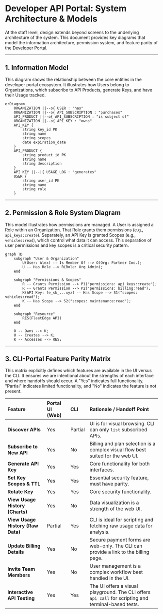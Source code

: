 # Developer API Portal: System Architecture & Models

At the staff level, design extends beyond screens to the underlying architecture of the system. This document provides key diagrams that model the information architecture, permission system, and feature parity of the Developer Portal.

---

## 1. Information Model

This diagram shows the relationship between the core entities in the developer portal ecosystem. It illustrates how Users belong to Organizations, which subscribe to API Products, generate Keys, and have their Usage tracked.

```mermaid
erDiagram
    ORGANIZATION ||--o{ USER : "has"
    ORGANIZATION ||--o{ API_SUBSCRIPTION : "purchases"
    API_PRODUCT ||--o{ API_SUBSCRIPTION : "is subject of"
    ORGANIZATION ||--o{ API_KEY : "owns"
    API_KEY {
        string key_id PK
        string name
        string scopes
        date expiration_date
    }
    API_PRODUCT {
        string product_id PK
        string name
        string description
    }
    API_KEY ||--|{ USAGE_LOG : "generates"
    USER {
        string user_id PK
        string name
        string role
    }
```

---

## 2. Permission & Role System Diagram

This model illustrates how permissions are managed. A User is assigned a Role within an Organization. That Role grants them permissions (e.g., `api_keys:create`). Separately, an API Key is granted Scopes (e.g., `vehicles:read`), which control what data it can access. This separation of user permissions and key scopes is a critical security pattern.

```mermaid
graph TD
    subgraph "User & Organization"
        U(User: Alex) -- Is Member Of --> O(Org: Partner Inc.);
        U -- Has Role --> R(Role: Org Admin);
    end

    subgraph "Permissions & Scopes"
        R -- Grants Permission --> P1("permissions: api_keys:create");
        R -- Grants Permission --> P2("permissions: billing:read");
        K(API Key: fe_sk_...xyz) -- Has Scope --> S1("scopes: vehicles:read");
        K -- Has Scope --> S2("scopes: maintenance:read");
    end

    subgraph "Resource"
        RES(FleetEdge API)
    end
    
    O -- Owns --> K;
    U -- Creates --> K;
    K -- Accesses --> RES;
```

---

## 3. CLI-Portal Feature Parity Matrix

This matrix explicitly defines which features are available in the UI versus the CLI. It ensures we are intentional about the strengths of each interface and where handoffs should occur. A "Yes" indicates full functionality, "Partial" indicates limited functionality, and "No" indicates the feature is not present.

| Feature | Portal UI (Web) | CLI | Rationale / Handoff Point |
| :--- | :--- | :--- | :--- |
| **Discover APIs** | Yes | Partial | UI is for visual browsing. CLI can only `list` subscribed APIs. |
| **Subscribe to New API** | Yes | No | Billing and plan selection is a complex visual flow best suited for the web UI. |
| **Generate API Key** | Yes | Yes | Core functionality for both interfaces. |
| **Set Key Scopes & TTL** | Yes | Yes | Essential security feature, must have parity. |
| **Rotate Key** | Yes | Yes | Core security functionality. |
| **View Usage History (Charts)** | Yes | No | Data visualization is a strength of the web UI. |
| **View Usage History (Raw Data)**| Partial | Yes | CLI is ideal for scripting and fetching raw usage data for analysis. |
| **Update Billing Details**| Yes | No | Secure payment forms are web-only. The CLI can provide a link to the billing page. |
| **Invite Team Members**| Yes | No | User management is a complex workflow best handled in the UI. |
| **Interactive API Testing**| Yes | Yes | The UI offers a visual playground. The CLI offers `api call` for scripting and terminal-based tests. | 